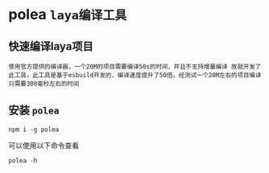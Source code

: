 # polea `laya编译工具`
## 快速编译laya项目
`
使用官方提供的编译器，一个20M的项目需要编译50s的时间，并且不支持增量编译
故就开发了此工具，此工具是基于esbuild开发的，编译速度提升了50倍，经测试一个20M左右的项目编译只需要300毫秒左右的时间
`

## 安装  `polea`
```shell
npm i -g polea
```


可以使用以下命令查看

```shell
polea -h
```
